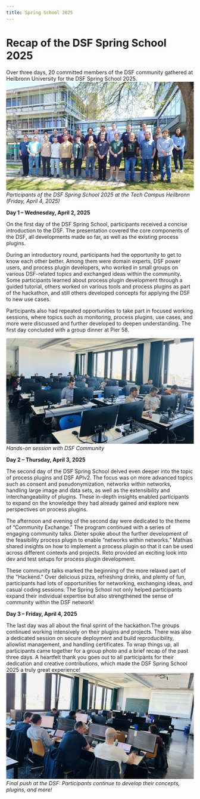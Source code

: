 ```yaml
---
title: Spring School 2025
---
```


# Recap of the DSF Spring School 2025
Over three days, 20 committed members of the DSF community gathered at Heilbronn University for the DSF Spring School 2025.  
![SpringSchool](../../.vuepress/public/photos/news/springschool.jpg)
*Participants of the DSF Spring School 2025 at the Tech Campus Heilbronn (Friday, April 4, 2025)*


**Day 1 – Wednesday, April 2, 2025**

On the first day of the DSF Spring School, participants received a concise introduction to the DSF. The presentation covered the core components of the DSF, all developments made so far, as well as the existing process plugins.

During an introductory round, participants had the opportunity to get to know each other better. Among them were domain experts, DSF power users, and process plugin developers, who worked in small groups on various DSF-related topics and exchanged ideas within the community. Some participants learned about process plugin development through a guided tutorial, others worked on various tools and process plugins as part of the hackathon, and still others developed concepts for applying the DSF to new use cases.

Participants also had repeated opportunities to take part in focused working sessions, where topics such as monitoring, process plugins, use cases, and more were discussed and further developed to deepen understanding. The first day concluded with a group dinner at Pier 58.

![HandsonSession](../../.vuepress/public/photos/news/letzterTag1.png)
*Hands-on session with DSF Community*

**Day 2 – Thursday, April 3, 2025**

The second day of the DSF Spring School delved even deeper into the topic of process plugins and DSF APIv2. The focus was on more advanced topics such as consent and pseudonymization, networks within networks, handling large image and data sets, as well as the extensibility and interchangeability of plugins. These in-depth insights enabled participants to expand on the knowledge they had already gained and explore new perspectives on process plugins.

The afternoon and evening of the second day were dedicated to the theme of “Community Exchange.”
The program continued with a series of engaging community talks. Dieter spoke about the further development of the feasibility process plugin to enable “networks within networks.” Mathias shared insights on how to implement a process plugin so that it can be used across different contexts and projects. Reto provided an exciting look into dev and test setups for process plugin development.

These community talks marked the beginning of the more relaxed part of the "Hackend." Over delicious pizza, refreshing drinks, and plenty of fun, participants had lots of opportunities for networking, exchanging ideas, and casual coding sessions. The Spring School not only helped participants expand their individual expertise but also strengthened the sense of community within the DSF network!


**Day 3 – Friday, April 4, 2025**

The last day was all about the final sprint of the hackathon.The groups continued working intensively on their plugins and projects. There was also a dedicated session on secure deployment and build reproducibility, allowlist management, and handling certificates. To wrap things up, all participants came together for a group photo and a brief recap of the past three days. A heartfelt thank you goes out to all participants for their dedication and creative contributions, which made the DSF Spring School 2025 a truly great experience!
![FinalDay](../../.vuepress/public/photos/news/letzterTag2.png)
*Final push at the DSF: Participants continue to develop their concepts, plugins, and more!*
